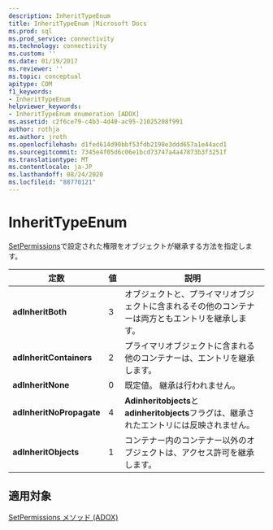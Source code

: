```yaml
---
description: InheritTypeEnum
title: InheritTypeEnum |Microsoft Docs
ms.prod: sql
ms.prod_service: connectivity
ms.technology: connectivity
ms.custom: ''
ms.date: 01/19/2017
ms.reviewer: ''
ms.topic: conceptual
apitype: COM
f1_keywords:
- InheritTypeEnum
helpviewer_keywords:
- InheritTypeEnum enumeration [ADOX]
ms.assetid: c2f6ce79-c4b3-4d40-ac95-21025208f991
author: rothja
ms.author: jroth
ms.openlocfilehash: d1fed614d90bbf53fdb2198e3ddd657a1e44acd1
ms.sourcegitcommit: 7345e4f05d6c06e1bcd73747a4a47873b3f3251f
ms.translationtype: MT
ms.contentlocale: ja-JP
ms.lasthandoff: 08/24/2020
ms.locfileid: "88770121"
---
```

# <a name="inherittypeenum"></a>InheritTypeEnum
[SetPermissions](./setpermissions-method-adox.md)で設定された権限をオブジェクトが継承する方法を指定します。  
  
|定数|値|説明|  
|--------------|-----------|-----------------|  
|**adInheritBoth**|3|オブジェクトと、プライマリオブジェクトに含まれるその他のコンテナーは両方ともエントリを継承します。|  
|**adInheritContainers**|2|プライマリオブジェクトに含まれる他のコンテナーは、エントリを継承します。|  
|**adInheritNone**|0|既定値。 継承は行われません。|  
|**adInheritNoPropagate**|4|**Adinheritobjects**と**adinheritobjects**フラグは、継承されたエントリには反映されません。|  
|**adInheritObjects**|1|コンテナー内のコンテナー以外のオブジェクトは、アクセス許可を継承します。|  
  
## <a name="applies-to"></a>適用対象  
 [SetPermissions メソッド (ADOX)](./setpermissions-method-adox.md)